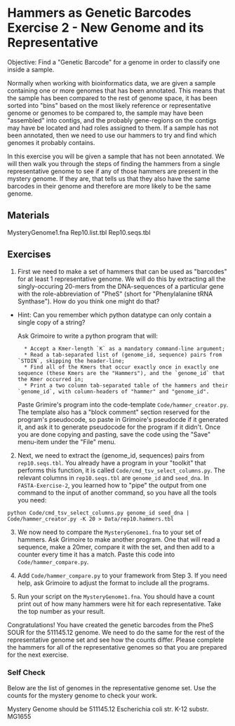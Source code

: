 # Hammers as Genetic Barcodes Exercise 2 - New Genome and its Representative

Objective: Find a "Genetic Barcode" for a genome in order to classify one inside a sample.

Normally when working with bioinformatics data, we are given a sample containing one or more genomes that has been annotated. This means that the sample has been compared to the rest of genome space, it has been sorted into "bins" based on the most likely reference or representative genome or genomes to be compared to, the sample may have been "assembled" into contigs, and the probably gene-regions on the contigs may have be located and had roles assigned to them. If a sample has not been annotated, then we need to use our hammers to try and find which genomes it probably contains.

In this exercise you will be given a sample that has not been annotated. We will then walk you through the steps of finding the hammers from a single representative genome to see if any of those hammers are present in the mystery genome. If they are, that tells us that they also have the same barcodes in their genome and therefore are more likely to be the same genome.

## Materials

MysteryGenome1.fna
Rep10.list.tbl
Rep10.seqs.tbl


## Exercises

1. First we need to make a set of hammers that can be used as "barcodes" for at least 1 representative genome. We will do this by extracting all the singly-occuring 20-mers from the DNA-sequences of a particular gene with the role-abbreviation of "PheS" (short for "Phenylalanine tRNA Synthase"). How do you think one might do that?
* Hint: Can you remember which python datatype can only contain a single copy of a string?

    Ask Grimoire to write a python program that will:

        * Accept a Kmer-length `K` as a mandatory command-line argument;
        * Read a tab-separated list of (genome_id, sequence) pairs from `STDIN`, skipping the header-line;
        * Find all of the Kmers that occur exactly once in exactly one sequence (these Kmers are the "Hammers"), and the `genome_id` that the Kmer occurred in;
        * Print a two column tab-separated table of the hammers and their  `genome_id`, with column-headers of "hammer" and "genome_id".

    Paste Grimire's program into the code-template `Code/hammer_creator.py`.
    The template also has a "block comment" section reserved for the program's pseudocode, so paste in Grimoire's pseudocde if it generated it, and ask it to generate pseudocode for the program if it didn't. Once you are done copying and pasting, save the code using the "Save" menu-item under the "File" menu.

2. Next, we need to extract the (genome_id, sequences) pairs from  `rep10.seqs.tbl`. You already have a program in your "toolkit" that performs this function, it is called `Code/cmd_tsv_select_columns.py`. The relevant columns in `rep10.seqs.tbl` are `genome_id` and `seed_dna`. In `FASTA-Exercise-2`, you learned how to "pipe" the output from one command to the input of another command, so you have all the tools you need:

```
python Code/cmd_tsv_select_columns.py genome_id seed_dna | Code/hammer_creator.py -K 20 > Data/rep10.hammers.tbl
``` 

3. We now need to compare the `MysteryGenome1.fna` to your set of hammers. Ask Grimoire to make another program. One that will read a sequence, make a 20mer, compare it with the set, and then add to a counter every time it has a match. Paste this code into `Code/hammer_compare.py`.

6. Add `Code/hammer_compare.py` to your framework from Step 3. If you need help, ask Grimoire to adjust the format to include all the programs. 

7. Run your script on the `MysteryGenome1.fna`. You should have a count print out of how many hammers were hit for each representative. Take the top number as your result.


Congratulations! You have created the genetic barcodes from the PheS SOUR for the 511145.12 genome. We need to do the same for the rest of the representative genome set and see how the counts differ. Please complete the hammers for all of the representative genomes so that you are prepared for the next exercise.


### Self Check

Below are the list of genomes in the representative genome set. Use the counts for the mystery genome to check your work.

Mystery Genome should be 511145.12 Escherichia coli str. K-12 substr. MG1655
